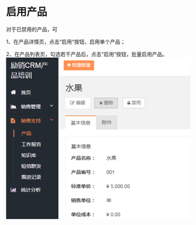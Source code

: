 # 启用产品

对于已禁用的产品，可

1、在产品详情页，点击“启用“按钮，启用单个产品；

2、在产品列表页，勾选若干产品后，点击“启用“按钮，批量启用产品。![](/assets/lix启用产品.png)

